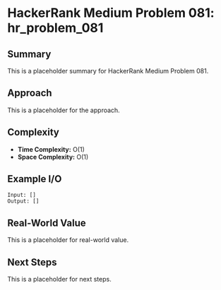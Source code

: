 # HackerRank Medium Problem 081: hr_problem_081

## Summary

This is a placeholder summary for HackerRank Medium Problem 081.

## Approach

This is a placeholder for the approach.

## Complexity

- **Time Complexity:** O(1)
- **Space Complexity:** O(1)

## Example I/O

```
Input: []
Output: []
```

## Real-World Value

This is a placeholder for real-world value.

## Next Steps

This is a placeholder for next steps.
